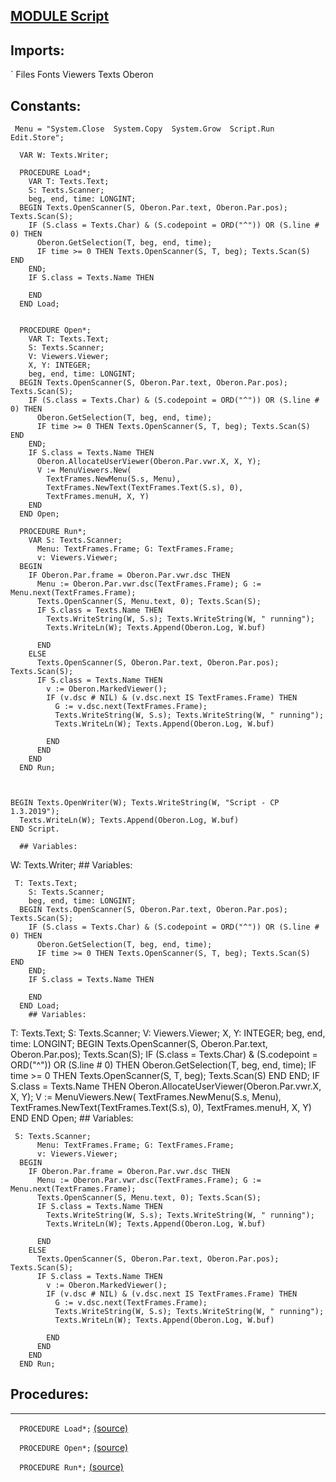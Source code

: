 
## [MODULE Script](https://github.com/io-core/Script/blob/main/Script.Mod)

  ## Imports:
` Files Fonts Viewers Texts Oberon
  ## Constants:
```
 Menu = "System.Close  System.Copy  System.Grow  Script.Run  Edit.Store";

  VAR W: Texts.Writer;

  PROCEDURE Load*;
    VAR T: Texts.Text;
    S: Texts.Scanner;
    beg, end, time: LONGINT;
  BEGIN Texts.OpenScanner(S, Oberon.Par.text, Oberon.Par.pos); Texts.Scan(S);
    IF (S.class = Texts.Char) & (S.codepoint = ORD("^")) OR (S.line # 0) THEN
      Oberon.GetSelection(T, beg, end, time);
      IF time >= 0 THEN Texts.OpenScanner(S, T, beg); Texts.Scan(S) END
    END;
    IF S.class = Texts.Name THEN
      
    END
  END Load;


  PROCEDURE Open*;
    VAR T: Texts.Text;
    S: Texts.Scanner;
    V: Viewers.Viewer;
    X, Y: INTEGER;
    beg, end, time: LONGINT;
  BEGIN Texts.OpenScanner(S, Oberon.Par.text, Oberon.Par.pos); Texts.Scan(S);
    IF (S.class = Texts.Char) & (S.codepoint = ORD("^")) OR (S.line # 0) THEN
      Oberon.GetSelection(T, beg, end, time);
      IF time >= 0 THEN Texts.OpenScanner(S, T, beg); Texts.Scan(S) END
    END;
    IF S.class = Texts.Name THEN
      Oberon.AllocateUserViewer(Oberon.Par.vwr.X, X, Y);
      V := MenuViewers.New(
        TextFrames.NewMenu(S.s, Menu),
        TextFrames.NewText(TextFrames.Text(S.s), 0),
        TextFrames.menuH, X, Y)
    END
  END Open;

  PROCEDURE Run*;
    VAR S: Texts.Scanner;
      Menu: TextFrames.Frame; G: TextFrames.Frame;
      v: Viewers.Viewer;
  BEGIN
    IF Oberon.Par.frame = Oberon.Par.vwr.dsc THEN
      Menu := Oberon.Par.vwr.dsc(TextFrames.Frame); G := Menu.next(TextFrames.Frame);
      Texts.OpenScanner(S, Menu.text, 0); Texts.Scan(S); 
      IF S.class = Texts.Name THEN
        Texts.WriteString(W, S.s); Texts.WriteString(W, " running");
        Texts.WriteLn(W); Texts.Append(Oberon.Log, W.buf)
        
      END
    ELSE
      Texts.OpenScanner(S, Oberon.Par.text, Oberon.Par.pos); Texts.Scan(S);
      IF S.class = Texts.Name THEN
        v := Oberon.MarkedViewer();
        IF (v.dsc # NIL) & (v.dsc.next IS TextFrames.Frame) THEN
          G := v.dsc.next(TextFrames.Frame);
          Texts.WriteString(W, S.s); Texts.WriteString(W, " running");
          Texts.WriteLn(W); Texts.Append(Oberon.Log, W.buf)
          
        END
      END
    END
  END Run;



BEGIN Texts.OpenWriter(W); Texts.WriteString(W, "Script - CP 1.3.2019");
  Texts.WriteLn(W); Texts.Append(Oberon.Log, W.buf)
END Script.

```
```
  ## Variables:
```
 W: Texts.Writer;
    ## Variables:
```
 T: Texts.Text;
    S: Texts.Scanner;
    beg, end, time: LONGINT;
  BEGIN Texts.OpenScanner(S, Oberon.Par.text, Oberon.Par.pos); Texts.Scan(S);
    IF (S.class = Texts.Char) & (S.codepoint = ORD("^")) OR (S.line # 0) THEN
      Oberon.GetSelection(T, beg, end, time);
      IF time >= 0 THEN Texts.OpenScanner(S, T, beg); Texts.Scan(S) END
    END;
    IF S.class = Texts.Name THEN
      
    END
  END Load;
    ## Variables:
```
 T: Texts.Text;
    S: Texts.Scanner;
    V: Viewers.Viewer;
    X, Y: INTEGER;
    beg, end, time: LONGINT;
  BEGIN Texts.OpenScanner(S, Oberon.Par.text, Oberon.Par.pos); Texts.Scan(S);
    IF (S.class = Texts.Char) & (S.codepoint = ORD("^")) OR (S.line # 0) THEN
      Oberon.GetSelection(T, beg, end, time);
      IF time >= 0 THEN Texts.OpenScanner(S, T, beg); Texts.Scan(S) END
    END;
    IF S.class = Texts.Name THEN
      Oberon.AllocateUserViewer(Oberon.Par.vwr.X, X, Y);
      V := MenuViewers.New(
        TextFrames.NewMenu(S.s, Menu),
        TextFrames.NewText(TextFrames.Text(S.s), 0),
        TextFrames.menuH, X, Y)
    END
  END Open;
    ## Variables:
```
 S: Texts.Scanner;
      Menu: TextFrames.Frame; G: TextFrames.Frame;
      v: Viewers.Viewer;
  BEGIN
    IF Oberon.Par.frame = Oberon.Par.vwr.dsc THEN
      Menu := Oberon.Par.vwr.dsc(TextFrames.Frame); G := Menu.next(TextFrames.Frame);
      Texts.OpenScanner(S, Menu.text, 0); Texts.Scan(S); 
      IF S.class = Texts.Name THEN
        Texts.WriteString(W, S.s); Texts.WriteString(W, " running");
        Texts.WriteLn(W); Texts.Append(Oberon.Log, W.buf)
        
      END
    ELSE
      Texts.OpenScanner(S, Oberon.Par.text, Oberon.Par.pos); Texts.Scan(S);
      IF S.class = Texts.Name THEN
        v := Oberon.MarkedViewer();
        IF (v.dsc # NIL) & (v.dsc.next IS TextFrames.Frame) THEN
          G := v.dsc.next(TextFrames.Frame);
          Texts.WriteString(W, S.s); Texts.WriteString(W, " running");
          Texts.WriteLn(W); Texts.Append(Oberon.Log, W.buf)
          
        END
      END
    END
  END Run;
```
## Procedures:
---

`  PROCEDURE Load*;` [(source)](https://github.com/io-core/Script/blob/main/Script.Mod#L19)


`  PROCEDURE Open*;` [(source)](https://github.com/io-core/Script/blob/main/Script.Mod#L34)


`  PROCEDURE Run*;` [(source)](https://github.com/io-core/Script/blob/main/Script.Mod#L54)

